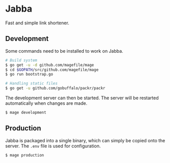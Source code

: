 # Jabba
Fast and simple link shortener.

## Development
Some commands need to be installed to work on Jabba.
```bash
# Build system
$ go get -u -d github.com/magefile/mage
$ cd $GOPATH/src/github.com/magefile/mage
$ go run bootstrap.go

# Handling static files
$ go get -u github.com/gobuffalo/packr/packr
```

The development server can then be started. The server will be restarted 
automatically when changes are made.
```bash
$ mage development
```

## Production
Jabba is packaged into a single binary, which can simply be copied onto the
server. The `.env` file is used for configuration.
```bash
$ mage production
```
